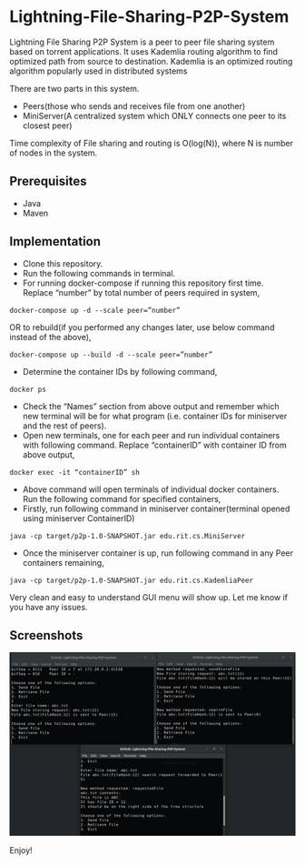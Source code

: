 # Lightning-File-Sharing-P2P-System
Lightning File Sharing P2P System is a peer to peer file sharing system based on torrent applications. It uses Kademlia 
routing algorithm to find optimized path from source to destination. Kademlia is an optimized routing algorithm popularly used in distributed systems

There are two parts in this system.
- Peers(those who sends and receives file from one another)
- MiniServer(A centralized system which ONLY connects one peer to its closest peer)

Time complexity of File sharing and routing is O(log(N)), where N is number of nodes in the system.

## Prerequisites
- Java
- Maven

## Implementation
- Clone this repository. 
- Run the following commands in terminal. 
- For running docker-compose if running this repository first time.
Replace “number” by total number of peers required in system,
```
docker-compose up -d --scale peer=”number”
```
OR to rebuild(if you performed any changes later, use below command instead of the above),
```
docker-compose up --build -d --scale peer=”number”
```

- Determine the container IDs by following command,
```
docker ps
```
- Check the “Names” section from above output and remember which new terminal will be for what program
(i.e. container IDs for miniserver and the rest of peers).
- Open new terminals, one for each peer and run individual containers with following command. Replace 
“containerID” with container ID from above output,
```
docker exec -it “containerID” sh
```

- Above command will open terminals of individual docker containers. 
Run the following command for specified containers,
- Firstly, run following command in miniserver container(terminal opened using miniserver ContainerID)
```
java -cp target/p2p-1.0-SNAPSHOT.jar edu.rit.cs.MiniServer
```

- Once the miniserver container is up, run following command in any Peer containers remaining,
```
java -cp target/p2p-1.0-SNAPSHOT.jar edu.rit.cs.KademliaPeer
```

Very clean and easy to understand GUI menu will show up.
Let me know if you have any issues.

## Screenshots
![](./images/p2p.png)

Enjoy!

